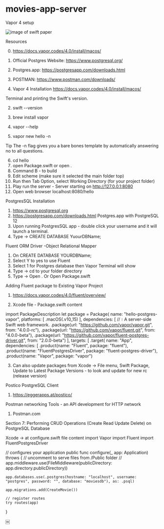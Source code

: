 # movies-app-server
Vapor 4 setup


![image of swift paper](https://github.com/rogerbay/image-public/swiftUp.jpg)


Resources

0. https://docs.vapor.codes/4.0/install/macos/
1. Official Postgres Website: https://www.postgresql.org/
2. Postgres.app: https://postgresapp.com/downloads.html
3. POSTMAN: https://www.postman.com/downloads/


1. Vapor 4 Installation 
https://docs.vapor.codes/4.0/install/macos/

Terminal and printing the Swift's version.

2. swift --version

3. brew install vapor

4. vapor --help

5. vapor new hello -n

Tip
The -n flag gives you a bare bones template by automatically answering no to all questions.

6. cd hello 
7. open Package.swift or open . 
8. Command B - to build
9. Edit scheme (make sure it selected the main folder top) 
10. Run then Tab Option, select Working Directory (for your project folder)
11. Play run the server - Server starting on http://127.0.0.1:8080
12. Open web browser localhost:8080/hello


PostgresSQL Installation
1. https://www.postgresql.org
2. https://postgresapp.com/downloads.html Postgres.app with PostgreSQL 12
3. Upon running PostgresSQL app - double click your username and it will launch a terminal.
4. Type -> CREATE DATABASE YuourDBName;

Fluent ORM Driver -Object Relational Mapper
1. On CREATE DATABASE YOURDBName;
2. Select Y to yes to use Fluent
3. Select 1 for Postgres database then Vapor Terminal will show
4. Type -> cd to your folder directory
5. Type -> Open .  Or Open Package.swift

Adding Fluent package to Existing Vapor Project
1. https://docs.vapor.codes/4.0/fluent/overview/

2. Xcode file - Package.swift content

import PackageDescription
let package = Package(
    name: "hello-postgres-vapor",
    platforms: [
       .macOS(.v10_15)
    ],
    dependencies: [
        // 💧 A server-side Swift web framework.
        .package(url: "https://github.com/vapor/vapor.git", from: "4.0.0-rc"),
        .package(url: "https://github.com/vapor/fluent.git", from: "4.0.0-beta"),
        .package(url: "https://github.com/vapor/fluent-postgres-driver.git", from: "2.0.0-beta")
    ],
    targets: [
        .target(
            name: "App",
            dependencies: [
                .product(name: "Fluent", package: "fluent"),
                .product(name: "FluentPostgresDriver", package: "fluent-postgres-driver"),
                .product(name: "Vapor", package: "vapor")

3. Can also update packages from Xcode -> File menu, Swift Package, Update to Latest Package Versions - to look and update for new rc (release version)


Postico PostgreSQL Client
1. https://eggerapps.at/postico/

Postman networking Tools - an API development for HTTP network
1. Postman.com


Section 7: Performing CRUD Operations (Create Read Update Delete) on PostgreSQL Database

Xcode -> at configure.swift file content
import Vapor
import Fluent
import FluentPostgresDriver

// configures your application
public func configure(_ app: Application) throws {
    // uncomment to serve files from /Public folder
    // app.middleware.use(FileMiddleware(publicDirectory: app.directory.publicDirectory))

    app.databases.use(.postgres(hostname: "localhost", username: "postgres", password: "", database: "moviesdb"), as: .psql)
    
    app.migrations.add(CreateMovie())
    
    // register routes
    try routes(app)
}

￼

